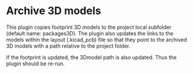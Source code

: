 # Archive 3D models

This plugin copies footprint 3D models to the project local subfolder (default name: packages3D). The plugin also updates the links to the models within the layout (.kicad_pcb) file so that they point to the archived 3D models with a path relative to the project folder.

If the footprint is updated, the 3Dmodel path is also updated. Thus the plugin should be re-run.